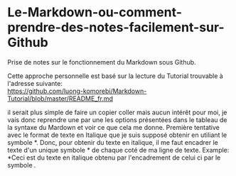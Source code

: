 # Le-Markdown-ou-comment-prendre-des-notes-facilement-sur-Github
Prise de notes sur le fonctionnement du Markdown sous Github.  
  
Cette approche personnelle est basé sur la lecture du Tutorial trouvable à l'adresse suivante:  
https://github.com/luong-komorebi/Markdown-Tutorial/blob/master/README_fr.md

il serait plus simple de faire un copier coller mais aucun intérêt pour moi, je vais donc reprendre une par une les options présentées dans le tableau de la syntaxe du Mardown et voir ce que cela me donne.
Première tentative avec le format de texte en Italique que je suis supposé obtenir en utiliant le symbole *.
Donc, pour obtenir du texte en italique, il me faut encadrer le texte d'un unique symbole * de chaque coté de ma ligne de texte.
Example: *Ceci est du texte en italique obtenu par l'encadrement de celui ci par le symbole *.*
